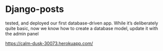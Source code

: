 # Django-posts
tested, and deployed our first database-driven app. While it’s
deliberately quite basic, now we know how to create a database model, update it
with the admin panel

https://calm-dusk-30073.herokuapp.com/
